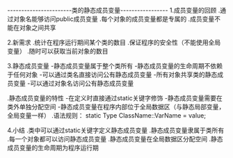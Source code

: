 -----------------------类的静态成员变量-----------------
1.成员变量的回顾
.通过对象名能够访问public成员变量
.每个对象的成员变量都是专属的
.成员变量不能在对象之间共享

2.新需求
.统计在程序运行期间某个类的数目
.保证程序的安全性（不能使用全局变量）
.随时可以获取当前对象的数目

3.静态成员变量
-静态成员变量属于整个类所有
-静态成员变量的生命周期不依赖于任何对象
-可以通过类名直接访问公有静态成员变量
-所有对象共享类的静态成员变量
-可以通过对象名访问公有静态成员变量

.静态成员变量的特性
-在定义时直接通过static关键字修饰
-静态成员变量需要在类外单独分配空间
-静态成员变量在程序内部位于全局数据区（与静态局部变量，全局变量一样）
.语法规则：
static Type ClassName::VarName = value;

4.小结
.类中可以通过static关键字定义静态成员变量
.静态成员变量隶属于类所有
.每一个对象都可以访问静态成员变量
.静态成员变量在全局数据区分配空间
.静态成员变量的生命周期为程序运行期 
